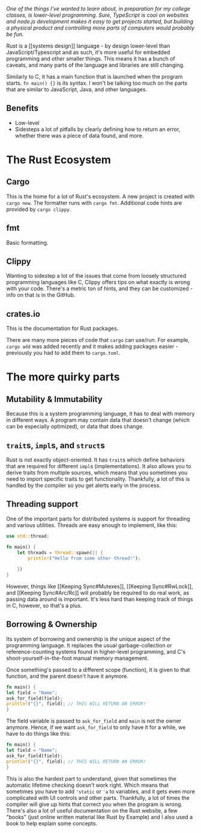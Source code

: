 *One of the things I've wanted to learn about, in preparation for my college classes, is lower-level programming. Sure, TypeScript is cool on websites and node.js development makes it easy to get projects started, but building a physical product and controlling more parts of computers would probably be fun.*

Rust is a [[systems design]] language - by design lower-level than JavaScript/Typescript and as such, it's more useful for embedded programming and other smaller things. This means it has a bunch of caveats, and many parts of the language and libraries are still changing.

Similarly to C, it has a main function that is launched when the program starts.
`fn main() {}` is its syntax. I won't be talking too much on the parts that are similar to JavaScript, Java, and other languages.

## Benefits
- Low-level
- Sidesteps a lot of pitfalls by clearly defining how to return an error, whether there was a piece of data found, and more.

# The Rust Ecosystem

## Cargo
This is the home for a lot of Rust's ecosystem. A new project is created with `cargo new`. The formatter runs with `cargo fmt`. Additional code hints are provided by `cargo clippy`. 

## fmt
Basic formatting.

## Clippy
Wanting to sidestep a lot of the issues that come from loosely structured programming languages like C, Clippy offers tips on what exactly is wrong with your code. There's a metric ton of hints, and they can be customized - info on that is in the GitHub.

## crates.io
This is the documentation for Rust packages.

There are many more pieces of code that `cargo` can use/run. For example, `cargo add` was added recently and it makes adding packages easier - previously you had to add them to `cargo.toml`. 

# The more quirky parts
## Mutability & Immutability
Because this is a system programming language, it has to deal with memory in different ways. A program may contain data that doesn't change (which can be especially optimized), or data that does change. 

## `trait`s, `impl`s, and `struct`s
Rust is not exactly object-oriented. It has `trait`s which define behaviors that are required for different `impl`s (implementations). It also allows you to derive traits from multiple sources, which means that you sometimes you need to import specific traits to get functionality. Thankfully, a lot of this is handled by the compiler so you get alerts early in the process.
## Threading support
One of the important parts for distributed systems is support for threading and various utilities. Threads are easy enough to implement, like this:
```rust
use std::thread;

fn main() {
	let threads = thread::spawn(|| {
		println!("Hello from some other thread!");
		
	})
}
```
However, things like [[Keeping Sync#Mutexes]], [[Keeping Sync#RwLock]], and [[Keeping Sync#Arc/Rc]] will probably be required to do real work, as passing data around is important. It's less hard than keeping track of things in C, however,  so that's a plus.
## Borrowing & Ownership
Its system of borrowing and ownership is *the* unique aspect of the programming language. It replaces the usual garbage-collection or reference-counting systems found in higher-level programming, and C's shoot-yourself-in-the-foot manual memory management. 

Once something's passed to a different scope (function), it is given to that function, and the parent doesn't have it anymore.
```rust
fn main() {
let field = "Name";
ask_for_field(field);
println!("{}", field); // THIS WILL RETURN AN ERROR!
}
```
The field variable is passed to `ask_for_field` and `main` is not the owner anymore. Hence, if we want `ask_for_field` to only have it for a while, we have to do things like this:
```rust
fn main() {
let field = "Name";
ask_for_field(field);
println!("{}", field); // THIS WILL RETURN AN ERROR!
}
```
This is also the hardest part to understand, given that sometimes the automatic lifetime checking doesn't work right. Which means that sometimes you have to add `'static` or `'a` to variables, and it gets even more complicated with UI controls and other parts.
Thankfully, a lot of times the compiler will give up hints that correct you when the program is wrong. There's also a lot of useful documentation on the Rust website, a few "books" (just online written material like Rust by Example) and I also used a book to help explain some concepts.